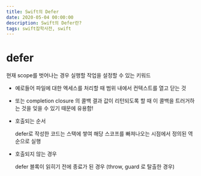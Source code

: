```yaml
---
title: Swift의 Defer
date: 2020-05-04 00:00:00
description: Swift의 Defer란?
tags: swift잡학사전, swift
---
```


# defer


현재 scope를 벗어나는 경우 실행할 작업을 설정할 수 있는 키워드

- 예로들어 파일에 대한 엑세스를 처리할 때 범위 내에서 컨텍스트를 열고 닫는 것
- 또는 completion closure 의 콜백 결과 값이 리턴되도록 할 때 이 콜백을 트러거하는 것을 잊을 수 있기 때문에 유용함!

- 호출되는 순서

    defer로 작성한 코드는 스택에 쌓여 해당 스코프를 빠져나오는 시점에서 정의된 역순으로 실행

- 호출되지 않는 경우

    defer 블록이 읽히기 전에 종료가 된 경우 (throw, guard 로 탈출한 경우)
